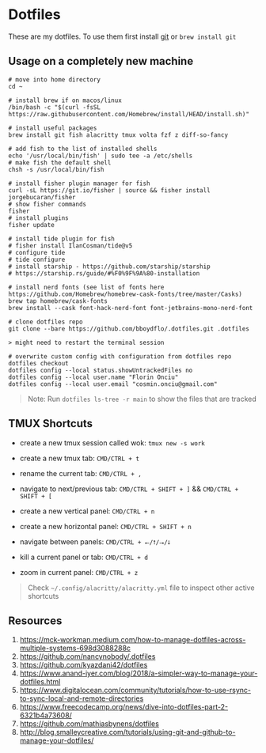# Dotfiles

These are my dotfiles. To use them first install [git](https://git-scm.com/) or `brew install git`

## Usage on a completely new machine

```shell
# move into home directory
cd ~

# install brew if on macos/linux
/bin/bash -c "$(curl -fsSL https://raw.githubusercontent.com/Homebrew/install/HEAD/install.sh)"

# install useful packages
brew install git fish alacritty tmux volta fzf z diff-so-fancy

# add fish to the list of installed shells
echo '/usr/local/bin/fish' | sudo tee -a /etc/shells
# make fish the default shell
chsh -s /usr/local/bin/fish

# install fisher plugin manager for fish
curl -sL https://git.io/fisher | source && fisher install jorgebucaran/fisher
# show fisher commands
fisher
# install plugins
fisher update

# install tide plugin for fish
# fisher install IlanCosman/tide@v5
# configure tide
# tide configure
# install starship - https://github.com/starship/starship
# https://starship.rs/guide/#%F0%9F%9A%80-installation

# install nerd fonts (see list of fonts here https://github.com/Homebrew/homebrew-cask-fonts/tree/master/Casks)
brew tap homebrew/cask-fonts
brew install --cask font-hack-nerd-font font-jetbrains-mono-nerd-font

# clone dotfiles repo
git clone --bare https://github.com/bboydflo/.dotfiles.git .dotfiles

> might need to restart the terminal session

# overwrite custom config with configuration from dotfiles repo
dotfiles checkout
dotfiles config --local status.showUntrackedFiles no
dotfiles config --local user.name "Florin Onciu"
dotfiles config --local user.email "cosmin.onciu@gmail.com"
```

> Note: Run `dotfiles ls-tree -r main` to show the files that are tracked

## TMUX Shortcuts

- create a new tmux session called wok: `tmux new -s work`

- create a new tmux tab: `CMD/CTRL + t`

- rename the current tab: `CMD/CTRL + ,`

- navigate to next/previous tab: `CMD/CTRL + SHIFT + ]` && `CMD/CTRL + SHIFT + [`

- create a new vertical panel: `CMD/CTRL + n`

- create a new horizontal panel: `CMD/CTRL + SHIFT + n`

- navigate between panels: `CMD/CTRL + ⭠/⭡/⭢/⭣`

- kill a current panel or tab: `CMD/CTRL + d`

- zoom in current panel: `CMD/CTRL + z`

> Check `~/.config/alacritty/alacritty.yml` file to inspect other active shortcuts

## Resources

1. https://mck-workman.medium.com/how-to-manage-dotfiles-across-multiple-systems-698d3088288c
2. https://github.com/nancynobody/.dotfiles
3. https://github.com/kyazdani42/dotfiles
4. https://www.anand-iyer.com/blog/2018/a-simpler-way-to-manage-your-dotfiles.html
5. https://www.digitalocean.com/community/tutorials/how-to-use-rsync-to-sync-local-and-remote-directories
6. https://www.freecodecamp.org/news/dive-into-dotfiles-part-2-6321b4a73608/
7. https://github.com/mathiasbynens/dotfiles
8. http://blog.smalleycreative.com/tutorials/using-git-and-github-to-manage-your-dotfiles/
